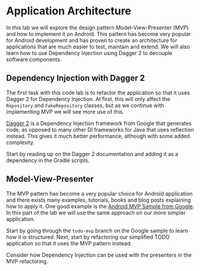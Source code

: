 # Application Architecture

In this lab we will explore the design pattern Model-View-Presenter (MVP) and how to implement it on Android. This pattern has become very popular for Android development and has proven to create an architecture for applications that are much easier to test, maintain and extend. We will also learn how to use Dependency Injection using Dagger 2 to decouple software components. 

## Dependency Injection with Dagger 2

The first task with this code lab is to refactor the application so that it uses Dagger 2 for Dependency Injection. At first, this will only affect the `Repository` and `FakeRepository` classes, but as we continue with implementing MVP we will see more use of this.

[Dagger 2](http://google.github.io/dagger/) is a Dependency Injection framework from Google that generates code, as opposed to many other DI frameworks for Java that uses reflection instead. This gives it much better performance, although with some added complexity. 

Start by reading up on the Dagger 2 documentation and adding it as a dependency in the Gradle scripts. 

## Model-View-Presenter

The MVP pattern has become a very popular choice for Android application and there exists many examples, tutorials, books and blog posts explaining how to apply it. One good example is the [Android MVP Sample from Google](https://github.com/googlesamples/android-architecture). In this part of the lab we will use the same approach on our more simpler application. 

Start by going through the `todo-mvp` branch on the Google sample to learn how it is structured. Next, start by refactoring our simplified TODO application so that it uses the MVP pattern instead. 

Consider how Dependency Injection can be used with the presenters in the MVP refactoring.
